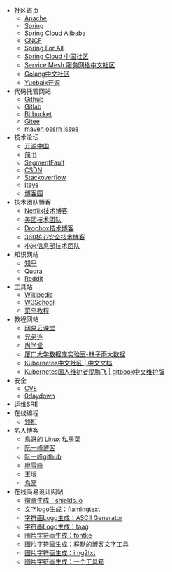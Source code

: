 * 社区首页
    * [Apache](https://www.apache.org/)
    * [Spring](https://spring.io/)
    * [Spring Cloud Alibaba](https://github.com/alibaba/spring-cloud-alibaba)
    * [CNCF](https://www.cncf.io/)
    * [Spring For All](http://www.spring4all.com/)
    * [Spring Cloud 中国社区](http://www.springcloud.cn/)
    * [Service Mesh 服务网格中文社区](https://www.servicemesher.com/)
    * [Golang中文社区](https://studygolang.com/)
    * [Yuebaix开源](https://docs.yuebaix.com/)
* 代码托管网站
    * [Github](https://github.com/)
    * [Gitlab](https://gitlab.com/)
    * [Bitbucket](https://bitbucket.org/)
    * [Gitee](https://gitee.com/)
    * [maven ossrh issue](https://issues.sonatype.org/)
* 技术论坛
    * [开源中国](https://www.oschina.net/)
    * [简书](https://www.jianshu.com/)
    * [SegmentFault](https://segmentfault.com/)
    * [CSDN](https://www.csdn.net/)
    * [Stackoverflow](https://stackoverflow.com/)
    * [Iteye](https://www.iteye.com/)
    * [博客园](https://www.cnblogs.com/)
* 技术团队博客
    * [Netflix技术博客](https://netflixtechblog.com/)
    * [美团技术团队](https://tech.meituan.com/)
    * [Dropbox技术博客](https://dropbox.tech/)
    * [360核心安全技术博客](https://blogs.360.cn/)
    * [小米信息部技术团队](https://blogs.360.cn/)
* 知识网站
    * [知乎](https://www.zhihu.com/)
    * [Quora](https://www.quora.com/)
    * [Reddit](https://www.reddit.com/)
* 工具站
    * [Wikipedia](https://zh.wikipedia.org/)
    * [W3School](https://www.w3school.com.cn/)
    * [菜鸟教程](https://www.runoob.com/)
* 教程网站
    * [网易云课堂](https://study.163.com/)
    * [兄弟连](http://www.itxdl.cn/)
    * [尚学堂](https://www.bjsxt.com/)
    * [厦门大学数据库实验室-林子雨大数据](http://dblab.xmu.edu.cn/)
    * [Kubernetes中文社区 | 中文文档](http://docs.kubernetes.org.cn/)
    * [Kubernetes国人维护者倪鹏飞 | gitbook中文维护版](https://feisky.gitbooks.io/kubernetes/)
* 安全
    * [CVE](https://cve.mitre.org/)
    * [0daydown](https://www.0daydown.com/)
* 运维SRE
* 在线编程
    * [领扣](https://leetcode.com/)
* 名人博客
    * [鳥哥的 Linux 私房菜](https://linux.vbird.org/)
    * [阮一峰博客](http://www.ruanyifeng.com/blog/)
    * [阮一峰github](https://github.com/ruanyf)
    * [廖雪峰](https://www.liaoxuefeng.com/)
    * [王垠](https://www.yinwang.org/)
    * [鸟窝](https://colobu.com/)
* 在线简易设计网站
    * [徽章生成：shields.io](https://shields.io/)
    * [文字logo生成：flamingtext](https://www.flamingtext.com/)
    * [字符画Logo生成：ASCII Generator](http://www.network-science.de/ascii/)
    * [字符画Logo生成：taag](http://patorjk.com/software/taag/)
    * [图片字符画生成：fontke](https://en.m.fontke.com/tool/image2ascii/)
    * [图片字符画生成：程默的博客文字工具](http://life.chacuo.net/convertphoto2char/)
    * [图片字符画生成：img2txt](https://www.degraeve.com/img2txt.php)
    * [图片字符画生成：一个工具箱](http://www.atoolbox.net/)
    

